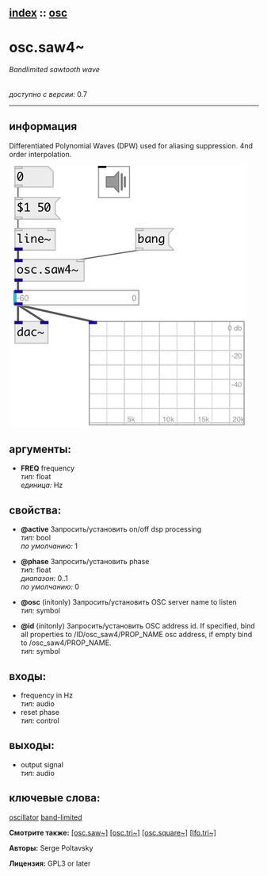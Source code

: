 [index](index.html) :: [osc](category_osc.html)
---

# osc.saw4~

###### Bandlimited sawtooth wave

*доступно с версии:* 0.7

---


## информация
Differentiated Polynomial Waves (DPW) used for aliasing suppression. 4nd order interpolation.


[![example](../examples/img/osc.saw4~.jpg)](../examples/pd/osc.saw4~.pd)



## аргументы:

* **FREQ**
frequency<br>
_тип:_ float<br>
_единица:_ Hz<br>





## свойства:

* **@active** 
Запросить/установить on/off dsp processing<br>
_тип:_ bool<br>
_по умолчанию:_ 1<br>

* **@phase** 
Запросить/установить phase<br>
_тип:_ float<br>
_диапазон:_ 0..1<br>
_по умолчанию:_ 0<br>

* **@osc** (initonly)
Запросить/установить OSC server name to listen<br>
_тип:_ symbol<br>

* **@id** (initonly)
Запросить/установить OSC address id. If specified, bind all properties to /ID/osc_saw4/PROP_NAME osc
address, if empty bind to /osc_saw4/PROP_NAME.<br>
_тип:_ symbol<br>



## входы:

* frequency in Hz<br>
_тип:_ audio
* reset phase<br>
_тип:_ control



## выходы:

* output signal<br>
_тип:_ audio



## ключевые слова:

[oscillator](keywords/oscillator.html)
[band-limited](keywords/band-limited.html)



**Смотрите также:**
[\[osc.saw~\]](osc.saw~.html)
[\[osc.tri~\]](osc.tri~.html)
[\[osc.square~\]](osc.square~.html)
[\[lfo.tri~\]](lfo.tri~.html)




**Авторы:** Serge Poltavsky




**Лицензия:** GPL3 or later





